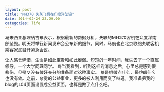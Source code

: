 ```yaml
---
layout: post
title: "MH370 失联飞机在印度洋坠毁"
date: 2014-03-24 22:59:00
categories: life
---
```


马来西亚总理纳吉布表示，根据最新的数据分析，失联的MH370客机在印度洋南部坠毁。明天将举行新闻发布会公布新的细节。同时，马航也在北京联络失联客机乘客家属召开紧急会议。

让人感觉惋惜，生命是如此宝贵和如此脆弱。短短的一年时间，我失去了一个直属领导，一个大学同班同学。
每当我看到，听到这样的消息之后，心里总是感到很悲伤，但是又没有做好充分的准备面对这种事实。
总是想做点什么，最终却什么也没有做。之前，总觉的公益事业，更多的被人利用而变了味道。我准备把我的blog的404页面设置成公益页面。也算是做了点什么吧。